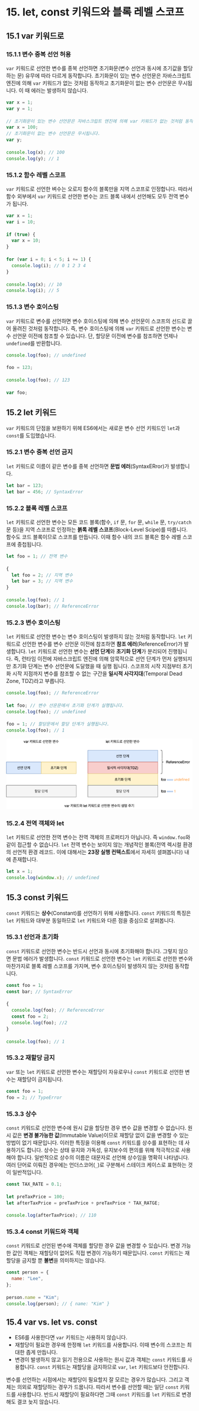 # 15. let, const 키워드와 블록 레벨 스코프

## 15.1 var 키워드로

### 15.1.1 변수 중복 선언 허용

`var` 키워드로 선언한 변수를 종복 선언하면 초기화문(변수 선언과 동시에 초기값을 할당하는 문) 유무에 따라 다르게 동작합니다. 초기화문이 있는 변수 선언문은 자바스크립트 엔진에 의해 `var` 키워드가 없는 것처럼 동작하고 초기화문이 없는 변수 선언문은 무시됩니다. 이 때 에러는 발생하지 않습니다.

```javascript
var x = 1;
var y = 1;

// 초기화문이 있는 변수 선언문은 자바스크립트 엔진에 의해 var 키워드가 없는 것처럼 동작합니다.
var x = 100;
// 초기화문이 없는 변수 선언문은 무시됩니다.
var y;

console.log(x); // 100
console.log(y); // 1
```

### 15.1.2 함수 레벨 스코프

`var` 키워드로 선언한 벼수는 오로지 함수의 블록만을 지역 스코프로 인정합니다. 따라서 함수 외부에서 `var` 키워드로 선언한 변수는 코드 블록 내에서 선언해도 모두 전역 변수가 됩니다.

```javascript
var x = 1;
var i = 10;

if (true) {
  var x = 10;
}

for (var i = 0; i < 5; i += 1) {
  console.log(i); // 0 1 2 3 4
}

console.log(x); // 10
console.log(i); // 5
```

### 15.1.3 변수 호이스팅

`var` 키워드로 변수를 선언하면 변수 호이스팅에 의해 변수 선언문이 스코프의 선드로 끌어 올려진 것처럼 동작합니다. 즉, 변수 호이스팅에 의해 `var` 키워드로 선언한 변수는 변수 선언문 이전에 참조할 수 있습니다. 단, 할당문 이전에 변수를 참조하면 언제나 `undefined`를 반환합니다.

```javascript
console.log(foo); // undefined

foo = 123;

console.log(foo); // 123

var foo;
```

## 15.2 let 키워드

`var` 키워드의 단점을 보완하기 위헤 ES6에서는 새로운 변수 선언 키워드인 `let`과 `const`를 도입했습니다.

### 15.2.1 변수 중복 선언 금지

`let` 키워드로 이름이 같은 변수를 중복 선언하면 **문법 에러**(SyntaxERror)가 발생합니다.

```javascript
let bar = 123;
let bar = 456; // SyntaxError
```

### 15.2.2 블록 레벨 스코프

`let` 키워드로 선언한 변수는 모든 코드 블록(함수, `if` 문, `for` 문, `while` 문, `try/catch` 문 등)을 지역 스코프로 인정하는 **븕록 레벨 스코프**(Block-Level Scipe)를 따릅니다. 함수도 코드 블록이므로 스코프를 만듭니다. 이때 함수 내의 코드 블록은 함수 레벨 스코프에 중첩됩니다.

```javascript
let foo = 1; // 전역 변수

{
  let foo = 2; // 지역 변수
  let bar = 3; // 지역 변수
}

console.log(foo); // 1
console.log(bar); // ReferenceError
```

### 15.2.3 변수 호이스팅

`let` 키워드로 선언한 변수는 변수 호이스팅이 발생하지 않는 것처럼 동작합니다. `let` 키워드로 선언한 변수를 변수 선언문 이전에 참조하면 **참조 에러**(ReferenceError)가 발생합니다. `let` 키워드로 선언한 변수는 **선언 단계**와 **초기화 단계**가 분리되어 진행됩니다. 즉, 런타임 이전에 자바스크립트 엔진에 의해 암묵적으로 선언 단계가 먼저 실행되지만 초기화 단계는 변수 선언문에 도달했을 때 실행 됩니다. 스코프의 시작 지점부터 초기화 시작 지점까지 변수를 참조할 수 없는 구간을 **일시적 사각지대**(Temporal Dead Zone, TDZ)라고 부릅니다.

```javascript
console.log(foo); // ReferenceError

let foo; // 변수 선운문에서 초기화 단계가 실행됩니다.
console.log(foo); // undefined

foo = 1; // 할당문에서 할당 단계가 실행됩니다.
console.log(foo); // 1
```

![var 키워드와 let 키워드로 선언한 변수의 생명 주기](../_images/javascript1502.png)

### 15.2.4 전역 객체와 let

`let` 키워드로 선언한 전역 변수는 전역 객체의 프로퍼티가 아닙니다. 즉 `window.foo`와 같이 접근할 수 없습니다. `let` 전역 변수는 보이지 않는 개념적인 블록(전역 렉시컬 환경의 선언적 환경 레코드. 이에 대해서는 **23장 실행 컨텍스트**에서 자세히 셜펴봅니다) 내에 존재합니다.

```javascript
let x = 1;
console.log(window.x); // undefined
```

## 15.3 const 키워드

`const` 키워드는 **상수**(Constant)를 선언하기 위해 사용합니다. `const` 키워드의 특징은 `let` 키워드와 대부분 동일하므로 `let` 키워드와 다른 점을 중심으로 살펴봅니다.

### 15.3.1 선언과 초기화

`const` 키워드로 선언한 변수는 반드시 선언과 동시에 초기화해야 합니다. 그렇지 않으면 문법 에러가 발생합니다. `const` 키워드로 선언한 변수는 `let` 키워드로 선언한 변수와 마찬가지로 블록 레벨 스코프를 가지며, 변수 호이스팅이 발생하지 않는 것처럼 동작합니다.

```javascript
const foo = 1;
const bar; // SyntaxError

{
  console.log(foo); // ReferenceError
  const foo = 2;
  console.log(foo); //2
}

console.log(foo); // 1
```

### 15.3.2 재할당 금지

`var` 또는 `let` 키워드로 선언한 변수는 재할당이 자유로우나 `const` 키워드로 선언한 변수는 재할당이 금지됩니다.

```javascript
const foo = 1;
foo = 2; // TypeError
```

### 15.3.3 상수

`const` 키워드로 선언한 변수에 원시 값을 할당한 경우 변수 값을 변경할 수 없습니다. 원시 값은 **변경 불가능한 값**(Immutable Value)이므로 재할당 없이 값을 변경할 수 있는 방법이 없기 때문입니다. 이러한 특징을 이용해 `const` 키워드를 상수를 표현하는 데 사용하기도 합니다. 상수는 상태 유지와 가독성, 유지보수의 편의를 위해 적극적으로 사용해야 합니다. 일반적으로 상수의 이름은 대문자로 선언해 상수임을 명확히 나타냅니다. 여러 단어로 이뤄진 경우에는 언더스코어(`_`)로 구분해서 스테이크 케이스로 표현하는 것이 일반적입니다.

```javascript
const TAX_RATE = 0.1;

let preTaxPrice = 100;
let afterTaxPrice = preTaxPrice + preTaxPrice * TAX_RATGE;

console.log(afterTaxPrice); // 110
```

### 15.3.4 const 키워드와 객체

`const` 키워드로 선언된 변수에 객체를 할당한 경우 값을 변경할 수 있습니다. 변경 가능한 값인 객체는 재할당이 없어도 직접 변경이 가능하기 때문입니다. `const` 키워드는 재할당을 금지할 뿐 **불변**을 의미하지는 않습니다.

```javascript
const person = {
  name: "Lee",
};

person.name = "Kim";
console.log(person); // { name: "Kim" }
```

## 15.4 var vs. let vs. const

- ES6를 사용한다면 `var` 키워드는 사용하지 않습니다.
- 재할당이 필요한 경우에 한정해 `let` 키워드를 사용합니다. 이때 변수의 스코프는 최대한 좁게 만듭니다.
- 변경이 발생하지 않고 읽기 전용으로 사용하는 원시 값과 객체는 `const` 키워드를 사용합니다. `const` 키워드는 재할당을 금지하므로 `var`, `let` 키워드보다 안전합니다.

변수를 선언하는 시점에서는 재할당이 필요할지 잘 모르는 경우가 많습니다. 그리고 객체는 의외로 재할당하는 경우가 드뭅니다. 따라서 변수를 선언할 때는 일단 `const` 키워드를 사용합니다. 반드시 재할당이 필요하다면 그때 `const` 키워드를 `let` 키워드로 변경해도 결코 늦지 않습니다.
